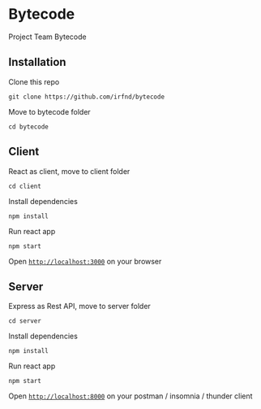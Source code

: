 # Bytecode
Project Team Bytecode

## Installation
Clone this repo
```shell
git clone https://github.com/irfnd/bytecode
```

Move to bytecode folder
```shell
cd bytecode
```

## Client
React as client, move to client folder
```shell
cd client
```
Install dependencies
```shell
npm install
```
Run react app
```shell
npm start
```
Open [```http://localhost:3000```](http://localhost:3000) on your browser

## Server
Express as Rest API, move to server folder
```shell
cd server
```
Install dependencies
```shell
npm install
```
Run react app
```shell
npm start
```
Open [```http://localhost:8000```](http://localhost:8000) on your postman / insomnia / thunder client
